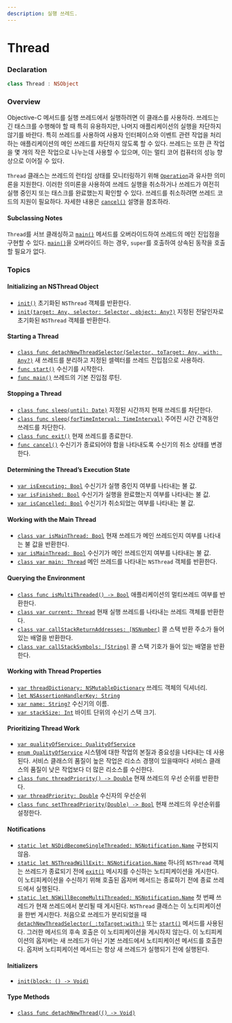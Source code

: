 ```yaml
---
description: 실행 쓰레드.
---
```


# Thread

### Declaration

```swift
class Thread : NSObject
```

### Overview

Objective-C 메서드를 실행 쓰레드에서 실행하려면 이 클래스를 사용하라. 쓰레드는 긴 태스크를 수행해야 할 때 특히 유용하지만, 나머지 애플리케이션의 실행을 차단하지 않기를 바란다. 특히 쓰레드를 사용하여 사용자 인터페이스와 이벤트 관련 작업을 처리하는 애플리케이션의 메인 쓰레드를 차단하지 않도록 할 수 있다. 쓰레드는 또한 큰 작업을 몇 개의 작은 작업으로 나누는데 사용할 수 있으며, 이는 멀티 코어 컴퓨터의 성능 향상으로 이어질 수 있다.

`Thread` 클래스는 쓰레드의 런타임 상태를 모니터링하기 위해 [`Operation`](https://developer.apple.com/documentation/foundation/operation)과 유사한 의미론을 지원한다. 이러한 의미론을 사용하여 쓰레드 실행을 취소하거나 쓰레드가 여전히 실행 중인지 또는 태스크를 완료했는지 확인할 수 있다. 쓰레드를 취소하려면 쓰레드 코드의 지원이 필요하다. 자세한 내용은 [`cancel()`](https://developer.apple.com/documentation/foundation/thread/1411303-cancel) 설명을 참조하라.

#### Subclassing Notes <a id="1679134"></a>

`Thread`를 서브 클래싱하고 [`main()`](https://developer.apple.com/documentation/foundation/thread/1418421-main) 메서드를 오버라이드하여 쓰레드의 메인 진입점을 구현할 수 있다. [`main()`](https://developer.apple.com/documentation/foundation/thread/1418421-main)을 오버라이드 하는 경우, `super`를 호출하여 상속된 동작을 호출할 필요가 없다.

### Topics

#### Initializing an NSThread Object

* [`init()`](https://developer.apple.com/documentation/foundation/thread/1416464-init) 초기화된 `NSThread` 객체를 반환한다.
* [`init(target: Any, selector: Selector, object: Any?)`](https://developer.apple.com/documentation/foundation/thread/1414773-init) 지정된 전달인자로 초기화된 `NSThread` 객체를 반환한다.

#### Starting a Thread

* [`class func detachNewThreadSelector(Selector, toTarget: Any, with: Any?)`](https://developer.apple.com/documentation/foundation/thread/1415633-detachnewthreadselector) 새 쓰레드를 분리하고 지정된 셀렉터를 쓰레드 진입점으로 사용하라.
* [`func start()`](https://developer.apple.com/documentation/foundation/thread/1418166-start) 수신기를 시작한다.
* [`func main()`](https://developer.apple.com/documentation/foundation/thread/1418421-main) 쓰레드의 기본 진입점 루틴.

#### Stopping a Thread

* [`class func sleep(until: Date)`](https://developer.apple.com/documentation/foundation/thread/1415959-sleep) 지정된 시간까지 현재 쓰레드를 차단한다.
* [`class func sleep(forTimeInterval: TimeInterval)`](https://developer.apple.com/documentation/foundation/thread/1413673-sleep) 주어진 시간 간격동안 쓰레드를 차단한다.
* [`class func exit()`](https://developer.apple.com/documentation/foundation/thread/1409404-exit) 현재 쓰레드를 종료한다.
* [`func cancel()`](https://developer.apple.com/documentation/foundation/thread/1411303-cancel) 수신기가 종료되어야 함을 나타내도록 수신기의 취소 상태를 변경한다.

#### Determining the Thread’s Execution State

* [`var isExecuting: Bool`](https://developer.apple.com/documentation/foundation/thread/1411240-isexecuting) 수신기가 실행 중인지 여부를 나타내는 불 값.
* [`var isFinished: Bool`](https://developer.apple.com/documentation/foundation/thread/1409297-isfinished) 수신기가 실행을 완료했는지 여부를 나타내는 불 값.
* [`var isCancelled: Bool`](https://developer.apple.com/documentation/foundation/thread/1417366-iscancelled) 수신기가 취소되었는 여부를 나타내는 불 값.

#### Working with the Main Thread

* [`class var isMainThread: Bool`](https://developer.apple.com/documentation/foundation/thread/1412704-ismainthread) 현재 쓰레드가 메인 쓰레드인지 여부를 나타내는 불 값을 반환한다.
* [`var isMainThread: Bool`](https://developer.apple.com/documentation/foundation/thread/1408455-ismainthread) 수신기가 메인 쓰레드인지 여부를 나타내는 불 값.
* [`class var main: Thread`](https://developer.apple.com/documentation/foundation/thread/1414782-main) 메인 쓰레드를 나타내는 `NSThread` 객체를 반환한다.

#### Querying the Environment

* [`class func isMultiThreaded() -> Bool`](https://developer.apple.com/documentation/foundation/thread/1410702-ismultithreaded) 애플리케이션의 멀티쓰레드 여부를 반환한다.
* [`class var current: Thread`](https://developer.apple.com/documentation/foundation/thread/1410679-current) 현재 실행 쓰레드를 나타내는 쓰레드 객체를 반환한다.
* [`class var callStackReturnAddresses: [NSNumber]`](https://developer.apple.com/documentation/foundation/thread/1409565-callstackreturnaddresses) 콜 스택 반환 주소가 들어 있는 배열을 반환한다.
* [`class var callStackSymbols: [String]`](https://developer.apple.com/documentation/foundation/thread/1414836-callstacksymbols) 콜 스택 기호가 들어 있는 배열을 반환한다.

#### Working with Thread Properties

* [`var threadDictionary: NSMutableDictionary`](https://developer.apple.com/documentation/foundation/thread/1411433-threaddictionary) 쓰레드 객체의 딕셔너리.
* [`let NSAssertionHandlerKey: String`](https://developer.apple.com/documentation/foundation/nsassertionhandlerkey)
* [`var name: String?`](https://developer.apple.com/documentation/foundation/thread/1414122-name) 수신기의 이름.
* [`var stackSize: Int`](https://developer.apple.com/documentation/foundation/thread/1415190-stacksize) 바이트 단위의 수신기 스택 크기.

#### Prioritizing Thread Work

* [`var qualityOfService: QualityOfService`](https://developer.apple.com/documentation/foundation/thread/1409426-qualityofservice)
* [`enum QualityOfService`](https://developer.apple.com/documentation/foundation/qualityofservice) 시스템에 대한 작업의 본질과 중요성을 나타내는 데 사용된다. 서비스 클래스의 품질이 높은 작업은 리소스 경쟁이 있을때마다 서비스 클래스의 품질이 낮은 작업보다 더 많은 리소스를 수신한다.
* [`class func threadPriority() -> Double`](https://developer.apple.com/documentation/foundation/thread/1417675-threadpriority) 현재 쓰레드의 우선 순위를 반환한다.
* [`var threadPriority: Double`](https://developer.apple.com/documentation/foundation/thread/1411927-threadpriority) 수신자의 우선순위
* [`class func setThreadPriority(Double) -> Bool`](https://developer.apple.com/documentation/foundation/thread/1407523-setthreadpriority) 현재 쓰레드의 우선순위를 설정한다.

#### Notifications

* [`static let NSDidBecomeSingleThreaded: NSNotification.Name`](https://developer.apple.com/documentation/foundation/nsnotification/name/1412246-nsdidbecomesinglethreaded) 구현되지 않음.
* [`static let NSThreadWillExit: NSNotification.Name`](https://developer.apple.com/documentation/foundation/nsnotification/name/1408204-nsthreadwillexit) 하나의 `NSThread` 객체는 쓰레드가 종료되기 전에 [ `exit()`](https://developer.apple.com/documentation/foundation/thread/1409404-exit)  메시지를 수신하는 노티피케이션을 게시한다. 이 노티피케이션을 수신하기 위해 호출된 옵저버 메서드는 종료하기 전에 종료 쓰레드에서 실행된다.
* [`static let NSWillBecomeMultiThreaded: NSNotification.Name`](https://developer.apple.com/documentation/foundation/nsnotification/name/1417567-nswillbecomemultithreaded) 첫 번째 쓰레드가 현재 쓰레드에서 분리될 때 게시된다. `NSThread` 클래스는 이 노티피케이션을 한번 게시한다. 처음으로 쓰레드가 분리되었을 때 [`detachNewThreadSelector(_:toTarget:with:)`](https://developer.apple.com/documentation/foundation/thread/1415633-detachnewthreadselector) 또는 [`start()`](https://developer.apple.com/documentation/foundation/thread/1418166-start) 메서드를 사용된다. 그러한 메서드의 후속 호출은 이 노티피케이션을 게시하지 않는다. 이 노티피케이션의 옵저버는 새 쓰레드가 아닌 기본 쓰레드에서 노티피케이션 메서드를 호출한다. 옵저버 노티피케이션 메서드는 항상 새 쓰레드가 실행되기 전에 실행된다.

#### Initializers

* [`init(block: () -> Void)`](https://developer.apple.com/documentation/foundation/thread/2088561-init)

#### Type Methods

* [`class func detachNewThread(() -> Void)`](https://developer.apple.com/documentation/foundation/thread/2088563-detachnewthread)

